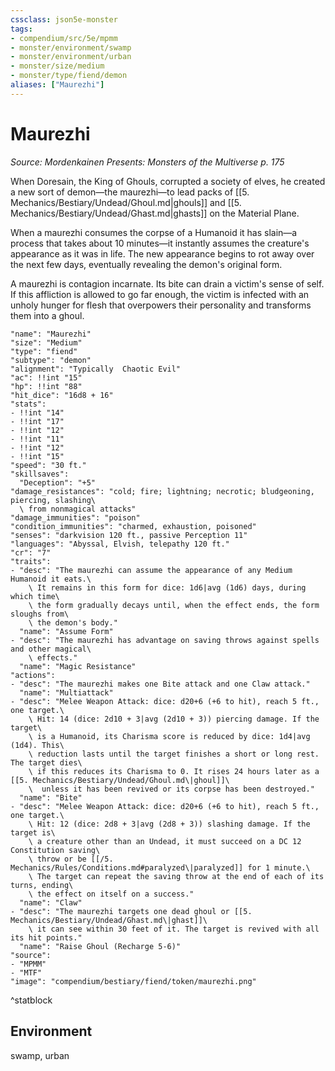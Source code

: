```yaml
---
cssclass: json5e-monster
tags:
- compendium/src/5e/mpmm
- monster/environment/swamp
- monster/environment/urban
- monster/size/medium
- monster/type/fiend/demon
aliases: ["Maurezhi"]
---
```

# Maurezhi
*Source: Mordenkainen Presents: Monsters of the Multiverse p. 175*  

When Doresain, the King of Ghouls, corrupted a society of elves, he created a new sort of demon—the maurezhi—to lead packs of [[5. Mechanics/Bestiary/Undead/Ghoul.md\|ghouls]] and [[5. Mechanics/Bestiary/Undead/Ghast.md\|ghasts]] on the Material Plane.

When a maurezhi consumes the corpse of a Humanoid it has slain—a process that takes about 10 minutes—it instantly assumes the creature's appearance as it was in life. The new appearance begins to rot away over the next few days, eventually revealing the demon's original form.

A maurezhi is contagion incarnate. Its bite can drain a victim's sense of self. If this affliction is allowed to go far enough, the victim is infected with an unholy hunger for flesh that overpowers their personality and transforms them into a ghoul.

```statblock
"name": "Maurezhi"
"size": "Medium"
"type": "fiend"
"subtype": "demon"
"alignment": "Typically  Chaotic Evil"
"ac": !!int "15"
"hp": !!int "88"
"hit_dice": "16d8 + 16"
"stats":
- !!int "14"
- !!int "17"
- !!int "12"
- !!int "11"
- !!int "12"
- !!int "15"
"speed": "30 ft."
"skillsaves":
  "Deception": "+5"
"damage_resistances": "cold; fire; lightning; necrotic; bludgeoning, piercing, slashing\
  \ from nonmagical attacks"
"damage_immunities": "poison"
"condition_immunities": "charmed, exhaustion, poisoned"
"senses": "darkvision 120 ft., passive Perception 11"
"languages": "Abyssal, Elvish, telepathy 120 ft."
"cr": "7"
"traits":
- "desc": "The maurezhi can assume the appearance of any Medium Humanoid it eats.\
    \ It remains in this form for dice: 1d6|avg (1d6) days, during which time\
    \ the form gradually decays until, when the effect ends, the form sloughs from\
    \ the demon's body."
  "name": "Assume Form"
- "desc": "The maurezhi has advantage on saving throws against spells and other magical\
    \ effects."
  "name": "Magic Resistance"
"actions":
- "desc": "The maurezhi makes one Bite attack and one Claw attack."
  "name": "Multiattack"
- "desc": "Melee Weapon Attack: dice: d20+6 (+6 to hit), reach 5 ft., one target.\
    \ Hit: 14 (dice: 2d10 + 3|avg (2d10 + 3)) piercing damage. If the target\
    \ is a Humanoid, its Charisma score is reduced by dice: 1d4|avg (1d4). This\
    \ reduction lasts until the target finishes a short or long rest. The target dies\
    \ if this reduces its Charisma to 0. It rises 24 hours later as a [[5. Mechanics/Bestiary/Undead/Ghoul.md\|ghoul]]\
    \  unless it has been revived or its corpse has been destroyed."
  "name": "Bite"
- "desc": "Melee Weapon Attack: dice: d20+6 (+6 to hit), reach 5 ft., one target.\
    \ Hit: 12 (dice: 2d8 + 3|avg (2d8 + 3)) slashing damage. If the target is\
    \ a creature other than an Undead, it must succeed on a DC 12 Constitution saving\
    \ throw or be [[/5. Mechanics/Rules/Conditions.md#paralyzed\|paralyzed]] for 1 minute.\
    \ The target can repeat the saving throw at the end of each of its turns, ending\
    \ the effect on itself on a success."
  "name": "Claw"
- "desc": "The maurezhi targets one dead ghoul or [[5. Mechanics/Bestiary/Undead/Ghast.md\|ghast]]\
    \ it can see within 30 feet of it. The target is revived with all its hit points."
  "name": "Raise Ghoul (Recharge 5-6)"
"source":
- "MPMM"
- "MTF"
"image": "compendium/bestiary/fiend/token/maurezhi.png"
```
^statblock

## Environment

swamp, urban